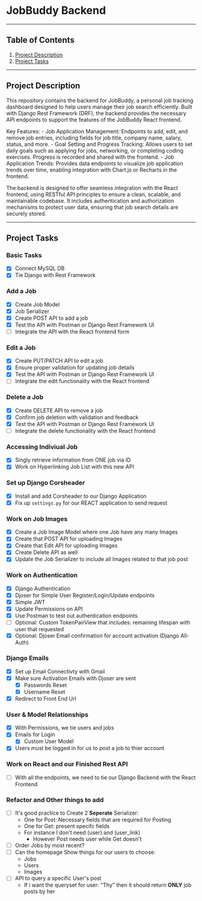 # JobBuddy Backend

---

## Table of Contents 
1) [Project Description](#project-description)
1) [Project Tasks](#project-tasks)

---

## Project Description 

This repository contains the backend for JobBuddy, a personal job tracking dashboard designed to help users manage their job search efficiently. Built with Django Rest Framework (DRF), the backend provides the necessary API endpoints to support the features of the JobBuddy React frontend.

Key Features:
    - Job Application Management: Endpoints to add, edit, and remove job entries, including fields for job title, company name, salary, status, and more.
    - Goal Setting and Progress Tracking: Allows users to set daily goals such as applying for jobs, networking, or completing coding exercises. Progress is recorded and shared with the frontend.
    - Job Application Trends: Provides data endpoints to visualize job application trends over time, enabling integration with Chart.js or Recharts in the frontend.

The backend is designed to offer seamless integration with the React frontend, using RESTful API principles to ensure a clean, scalable, and maintainable codebase. It includes authentication and authorization mechanisms to protect user data, ensuring that job search details are securely stored.

---

## Project Tasks

### Basic Tasks
- [x] Connect MySQL DB
- [x] Tie Django with Rest Framework 

### Add a Job
- [x] Create Job Model
- [x] Job Serializer 
- [x] Create POST API to add a job
- [x] Test the API with Postman or Django Rest Framework UI
- [ ] Integrate the API with the React frontend form

### Edit a Job
- [x] Create PUT/PATCH API to edit a job
- [x] Ensure proper validation for updating job details
- [x] Test the API with Postman or Django Rest Framework UI
- [ ] Integrate the edit functionality with the React frontend

### Delete a Job
- [x] Create DELETE API to remove a job
- [x] Confirm job deletion with validation and feedback
- [x] Test the API with Postman or Django Rest Framework UI
- [ ] Integrate the delete functionality with the React frontend

### Accessing Indiviual Job 
- [x] Singly retrieve information from ONE job via ID
- [x] Work on Hyperlinking Job List with this new API 

### Set up Django Corsheader 
- [x] Install and add Corsheader to our Django Application 
- [x] Fix up `settings.py` for our REACT application to send request

### Work on Job Images 
- [x] Create a Job Image Model where one Job have any many Images
- [x] Create that POST API for uploading Images 
- [x] Create that Edit API for uploading Images 
- [x] Create Delete API as well
- [x] Update the Job Serializer to include all Images related to that job post 

### Work on Authentication 
- [x] Django Authentication
- [x] Djoser for Simple User Register/Login/Update endpoints 
- [x] Simple JWT
- [x] Update Permissions on API 
- [x] Use Postman to test out authentication endpoints
- [ ] Optional: Custom TokenPairView that includes: remaining lifespan with user that requested
- [x] Optional: Djoser Email confirmation for account activation (Django All-Auth)

### Django Emails
- [x] Set up Email Connectivty with Gmail
- [x] Make sure Activation Emails with Djoser are sent
    - [x] Passwords Reset
    - [x] Username Reset
- [x] Redirect to Front End Url

### User & Model Relationships
- [x] With Permissions, we tie users and jobs 
- [x] Emails for Login
    - [x] Custom User Model 
- [x] Users must be logged in for us to post a job to thier account 

### Work on React and our Finished Rest API 
- [ ] With all the endpoints, we need to tie our Django Backend with the React Frontend


### Refactor and Other things to add
- [ ] It's good practice to Create 2 **Seperate** Serializer:
    - One for Post: Necessary fields that are required for Posting
    - One for Get: present specifc fields
    - For instance I don't need (user) and (user_link) 
        - However Post needs user while Get doesn't
 - [ ] Order Jobs by most recent?
 - [ ] Can the homepage Show things for our users to choose:
    - Jobs
    - Users
    - Images
- [ ] API to query a specific User's post
    - If i want the queryset for user: "Thy" then it should return **ONLY** job posts by her